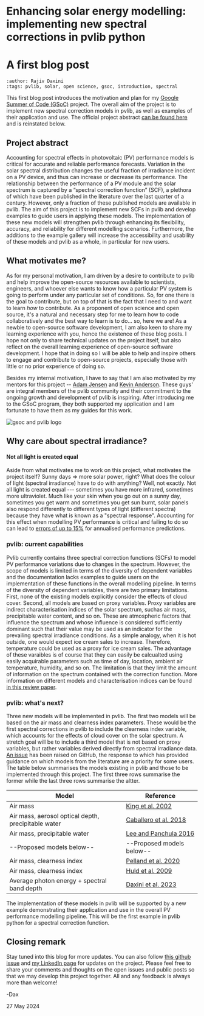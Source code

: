 # Enhancing solar energy modelling: implementing new spectral corrections in pvlib python
# A first blog post
```{post} 2024-05-27
:author: Rajiv Daxini
:tags: pvlib, solar, open science, gsoc, introduction, spectral
```

This first blog post introduces the motivation and plan for my [Google Summer of Code (GSoC)](https://summerofcode.withgoogle.com/about/) project. The overall aim of the project is to implement new spectral correction models in pvlib, as well as examples of their application and use. The official project abstract [can be found here](https://summerofcode.withgoogle.com/programs/2024/projects/TT5QrYqT) and is reinstated below.

## Project abstract

Accounting for spectral effects in photovoltaic (PV) performance models is critical for accurate and reliable performance forecasts. Variation in the solar spectral distribution changes the useful fraction of irradiance incident on a PV device, and thus can increase or decrease its performance. The relationship between the performance of a PV module and the solar spectrum is captured by a “spectral correction function” (SCF), a plethora of which have been published in the literature over the last quarter of a century. However, only a fraction of these published models are available in pvlib. The aim of this project is to implement new SCFs in pvlib and develop examples to guide users in applying these models. The implementation of these new models will strengthen pvlib through enhancing its flexibility, accuracy, and reliability for different modelling scenarios. Furthermore, the additions to the example gallery will increase the accessibility and usability of these models and pvlib as a whole, in particular for new users.

## What motivates me?
As for my personal motivation, I am driven by a desire to contribute to pvlib and help improve the open-source resources available to scientists, engineers, and whoever else wants to know how a particular PV system is going to perform under any particular set of conditions. So, for one there is the goal to contribute, but on top of that is the fact that I need to and want to learn _how_ to contribute. As a proponent of open science and open source, it's a natural and necessary step for me to learn how to code collaboratively and the best way to learn is to do... so, here we are! As a newbie to open-source software development, I am also keen to share my learning experience with you, hence the existence of these blog posts. I hope not only to share technical updates on the project itself, but also reflect on the overall learning experience of open-source software development. I hope that in doing so I will be able to help and inspire others to engage and contribute to open-source projects, especially those with little or no prior experience of doing so.

Besides my internal motivation, I have to say that I am also motivated by my mentors for this project -- [Adam Jensen](https://github.com/AdamRJensen) and [Kevin Anderson](https://github.com/kandersolar). These guys' are integral members of the pvlib community and their commitment to the ongoing growth and development of pvlib is inspiring. After introducing me to the GSoC program, they both supported my application and I am fortunate to have them as my guides for this work.

![gsoc and pvlib logo](/images/gsoc_at_pvlib.png)

## Why care about spectral irradiance?
#### Not all light is created equal
Aside from what motivates me to work on this project, what motivates the project itself? Sunny days => more solar power, right? What does the colour of light (spectral irradiance) have to do with anything? Well, not exactly. Not all light is created equal --- sometimes you have more infrared, sometimes more ultraviolet. Much like your skin when you go out on a sunny day, sometimes you get warm and sometimes you get sun burnt, solar panels also respond differently to different types of light (different spectra) because they have what is known as a "spectral response". Accounting for this effect when modelling PV performance is critical and failing to do so can lead to [errors of up to 15%](https://doi.org/10.1016/j.solener.2019.12.042) for annualised performance predictions.
### pvlib: current capabilities
Pvlib currently contains three spectral correction functions (SCFs) to model PV performance variations due to changes in the spectrum. However, the scope of models is limited in terms of the diversity of dependent variables and the documentation lacks examples to guide users on the implementation of these functions in the overall modelling pipeline. In terms of the diversity of dependent variables, there are two primary limitations. First, none of the existing models explicitly consider the effects of cloud cover. Second, all models are based on proxy variables. Proxy variables are indirect characterisation indices of the solar spectrum, suchas air mass, precipitable water content, and so on. These are atmospheric factors that influence the spectrum and whose influence is considered sufficiently dominant such that their value may be used as an indicator for the prevailing spectral irradiance conditions. As a simple analogy, when it is hot outside, one would expect ice cream sales to increase. Therefore, temperature could be used as a proxy for ice cream sales. The advantage of these varaibles is of course that they can easily be calcualted using easily acquirable parameters such as time of day, location, ambient air temperature, humidity, and so on. The limitation is that they limit the amount of information on the spectrum contained with the correction function. More information on different models and characterisation indices can be found [in this review paper](https://doi.org/10.1016/j.energy.2023.129461).
### pvlib: what's next?
Three new models will be implemented in pvlib. The first two models will be based on the air mass and clearness index parameters. These would be the first spectral corrections in pvlib to include the clearness index variable, which accounts for the effects of cloud cover on the solar spectrum. A stretch goal will be to include a third model that is not based on proxy variables, but rather variables derived directly from spectral irradiance data. [An issue](https://github.com/pvlib/pvlib-python/issues/1950) has been raised on GitHub, the response to which has provided guidance on which models from the literature are a priority for some users. The table below summarises the models existing in pvlib and those to be implemented through this project. The first three rows summarise the former while the last three rows summarise the altter.

| **Model**                                                | **Reference**                                                              |
| ---------------------------------------------------- | ------------------------------------------------------------------------------ |
| Air mass                                             | [King et al. 2002](https://doi.org/10.1109/PVSC.1997.654283)                   |
| Air mass, aerosol optical depth, precipitable water  | [Caballero et al. 2018](https://doi.org/10.1109/JPHOTOV.2017.2787019)          |
| Air mass, precipitable water                         | [Lee and Panchula 2016](https://doi.org/10.1109/PVSC.2016.7749836)             |
|   --Proposed models below--                          |   --Proposed models below--                                                    |
| Air mass, clearness index                            | [Pelland et al. 2020 ](https://doi.org/10.1109/PVSC45281.2020.9300932)         |
| Air mass, clearness index                            | [Huld et al. 2009](http://dx.doi.org/10.4229/24thEUPVSEC2009-4AV.3.27)         |
| Average photon energy + spectral band depth          | [Daxini et al. 2023](https://doi.org/10.1016/j.energy.2023.129046)             |

The implementation of these models in pvlib will be supported by a new example demonstrating their application and use in the overall PV performance modelling pipeline. This will be the first example in pvlib python for a spectral correction function.

## Closing remark
Stay tuned into this blog for more updates. You can also follow [this github issue](https://github.com/pvlib/pvlib-python/issues/2065) and [my LinkedIn page](https://www.linkedin.com/in/rajiv-daxini-ba354a237/) for updates on the project. Please feel free to share your comments and thoughts on the open issues and public posts so that we may develop this project together. All and any feedback is always more than welcome!

-Dax 

27 May 2024
